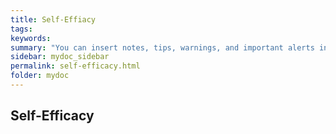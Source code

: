 ```yaml
---
title: Self-Effiacy
tags: 
keywords: 
summary: "You can insert notes, tips, warnings, and important alerts in your content. These notes make use of Bootstrap styling and are available through data references such as site.data.alerts.note."
sidebar: mydoc_sidebar
permalink: self-efficacy.html
folder: mydoc
---
```


## Self-Efficacy


